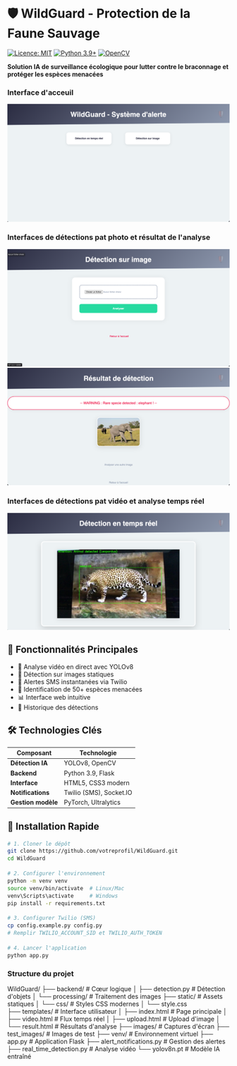 # 🛡️ WildGuard - Protection de la Faune Sauvage

[![Licence: MIT](https://img.shields.io/badge/Licence-MIT-yellow.svg)](https://opensource.org/licenses/MIT)
[![Python 3.9+](https://img.shields.io/badge/Python-3.9+-blue.svg)](https://www.python.org/)
[![OpenCV](https://img.shields.io/badge/OpenCV-4.7-green.svg)](https://opencv.org/)

**Solution IA de surveillance écologique pour lutter contre le braconnage et protéger les espèces menacées**

### Interface d'acceuil

![Interface WildGuard](images/index.png)

### Interfaces de détections pat photo et résultat de l'analyse

![Interface de détection par photo](images/photo.png)
![Résultat de la détection par photo](images/result.png)

### Interfaces de détections pat vidéo et analyse temps réel

![Interface de détection par vidéo](images/video.png)

## 🌟 Fonctionnalités Principales
- 🎥 Analyse vidéo en direct avec YOLOv8
- 📸 Détection sur images statiques
- 🔔 Alertes SMS instantanées via Twilio
- 🦁 Identification de 50+ espèces menacées
- 📊 Interface web intuitive
- 🚨 Historique des détections

## 🛠 Technologies Clés
| Composant               | Technologie                          |
|-------------------------|--------------------------------------|
| **Détection IA**        | YOLOv8, OpenCV                       |
| **Backend**             | Python 3.9, Flask                    |
| **Interface**           | HTML5, CSS3 modern                   |
| **Notifications**       | Twilio (SMS), Socket.IO              |
| **Gestion modèle**      | PyTorch, Ultralytics                 |

## 🚀 Installation Rapide

```bash
# 1. Cloner le dépôt
git clone https://github.com/votreprofil/WildGuard.git
cd WildGuard

# 2. Configurer l'environnement
python -m venv venv
source venv/bin/activate  # Linux/Mac
venv\Scripts\activate     # Windows
pip install -r requirements.txt

# 3. Configurer Twilio (SMS)
cp config.example.py config.py
# Remplir TWILIO_ACCOUNT_SID et TWILIO_AUTH_TOKEN

# 4. Lancer l'application
python app.py
```

### **Structure du projet**

WildGuard/
├── backend/              # Cœur logique
│   ├── detection.py      # Détection d'objets
│   └── processing/       # Traitement des images
├── static/               # Assets statiques
│   └── css/              # Styles CSS modernes
│       └── style.css     
├── templates/            # Interface utilisateur
│   ├── index.html        # Page principale
│   ├── video.html        # Flux temps réel
│   ├── upload.html       # Upload d'image
│   └── result.html       # Résultats d'analyse
├── images/               # Captures d'écran
├── test_images/          # Images de test
├── venv/                 # Environnement virtuel
├── app.py                # Application Flask
├── alert_notifications.py # Gestion des alertes
├── real_time_detection.py # Analyse vidéo
└── yolov8n.pt            # Modèle IA entraîné

